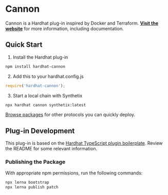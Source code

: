 # Cannon

Cannon is a Hardhat plug-in inspired by Docker and Terraform. **[Visit the website](https://usecannon.com)** for more information, including documentation.

## Quick Start

1. Install the Hardhat plug-in

```bash
npm install hardhat-cannon
```

2. Add this to your hardhat.config.js

```js
require('hardhat-cannon');
```

3. Start a local chain with Synthetix

```bash
npx hardhat cannon synthetix:latest
```

[Browse packages](https://usecannon.com/search) for other protocols you can quickly deploy.

## Plug-in Development

This plug-in is based on the [Hardhat TypeScript plugin boilerplate](https://github.com/NomicFoundation/hardhat-ts-plugin-boilerplate). Review the README for some relevant information.

### Publishing the Package

With appropriate npm permissions, run the following commands:

```bash
npx lerna bootstrap
npx lerna publish patch
```

